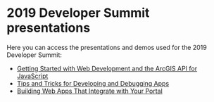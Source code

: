 # 2019 Developer Summit presentations

Here you can access the presentations and demos used for the 2019 Developer Summit:

* [Getting Started with Web Development
and the ArcGIS API for JavaScript](http://hgonzago.github.io/DevSummit-presentations/Dev-Summit-2019/Getting-started-web-dev)
* [Tips and Tricks for Developing and Debugging Apps](http://hgonzago.github.io/DevSummit-presentations/Dev-Summit-2019/Dev-debug-tips)
* [Building Web Apps That Integrate with Your Portal](http://hgonzago.github.io/DevSummit-presentations/Dev-Summit-2019/Integrate-apps-portal/)
